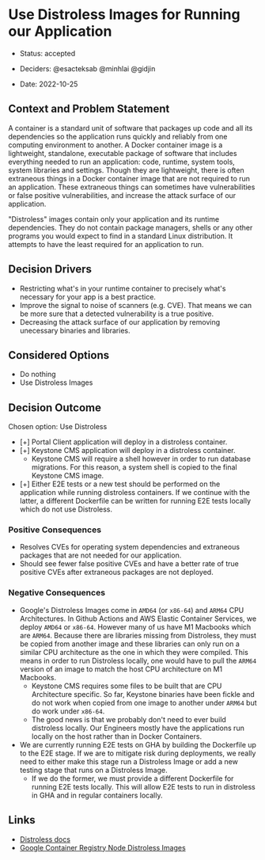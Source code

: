 # Use Distroless Images for Running our Application

* Status: accepted
- Deciders: @esacteksab @minhlai @gidjin
* Date: 2022-10-25

## Context and Problem Statement

A container is a standard unit of software that packages up code and all its dependencies so the application runs quickly and reliably from one computing environment to another. A Docker container image is a lightweight, standalone, executable package of software that includes everything needed to run an application: code, runtime, system tools, system libraries and settings. Though they are lightweight, there is often extraneous things in a Docker container image that are not required to run an application. These extraneous things can sometimes have vulnerabilities or false positive vulnerabilities, and increase the attack surface of our application.


"Distroless" images contain only your application and its runtime dependencies. They do not contain package managers, shells or any other programs you would expect to find in a standard Linux distribution. It attempts to have the least required for an application to run.

## Decision Drivers

* Restricting what's in your runtime container to precisely what's necessary for your app is a best practice.
* Improve the signal to noise of scanners (e.g. CVE). That means we can be more sure that a detected vulnerability is a true positive.
* Decreasing the attack surface of our application by removing unecessary binaries and libraries.

## Considered Options

* Do nothing
* Use Distroless Images

## Decision Outcome

Chosen option: Use Distroless
- [+] Portal Client application will deploy in a distroless container.
- [+] Keystone CMS application will deploy in a distroless container.
  - Keystone CMS will require a shell however in order to run database migrations. For this reason, a system shell is copied to the final Keystone CMS image.
- [+] Either E2E tests or a new test should be performed on the application while running distroless containers. If we continue with the latter, a different Dockerfile can be written for running E2E tests locally which do not use Distroless.

### Positive Consequences

* Resolves CVEs for operating system dependencies and extraneous packages that are not needed for our application.
* Should see fewer false positive CVEs and have a better rate of true positive CVEs after extraneous packages are not deployed.

### Negative Consequences

* Google's Distroless Images come in `AMD64` (or `x86-64`) and `ARM64` CPU Architectures. In Github Actions and AWS Elastic Container Services, we deploy `AMD64` or `x86-64`. However many of us have M1 Macbooks which are `ARM64`. Because there are libraries missing from Distroless, they must be copied from another image and these libraries can only run on a similar CPU architecture as the one in which they were compiled. This means in order to run Distroless locally, one would have to pull the `ARM64` version of an image to match the host CPU architecture on M1 Macbooks.
  * Keystone CMS requires some files to be built that are CPU Architecture specific. So far, Keystone binaries have been fickle and do not work when copied from one image to another under `ARM64` but do work under `x86-64`.
  * The good news is that we probably don't need to ever build distroless locally. Our Engineers mostly have the applications run locally on the host rather than in Docker Containers. 
* We are currently running E2E tests on GHA by building the Dockerfile up to the E2E stage. If we are to mitigate risk during deployments, we really need to either make this stage run a Distroless Image or add a new testing stage that runs on a Distroless Image.
  * If we do the former, we must provide a different Dockerfile for running E2E tests locally. This will allow E2E tests to run in distroless in GHA and in regular containers locally.

## Links

* [Distroless docs](https://github.com/GoogleContainerTools/distroless)
* [Google Container Registry Node Distroless Images](https://console.cloud.google.com/gcr/images/distroless/global/nodejs)

<!-- markdownlint-disable-file MD013 -->
